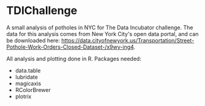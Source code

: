 # TDIChallenge
A small analysis of potholes in NYC for The Data Incubator challenge. The data for this analysis comes from New York City's open data portal, and can be downloaded here: https://data.cityofnewyork.us/Transportation/Street-Pothole-Work-Orders-Closed-Dataset-/x9wy-ing4.

All analysis and plotting done in R.
Packages needed:
* data.table
* lubridate
* magicaxis
* RColorBrewer
* plotrix

